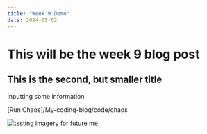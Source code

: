 ```yaml
---
title: "Week 9 Demo"
date: 2024-05-02
---
```


# This will be the week 9 blog post
## This is the second, but smaller title

Inputting some information

[Run Chaos]/My-coding-blog/code/chaos


 ![testing imagery for future me](/My-coding-blog/images/random-walker.png)
